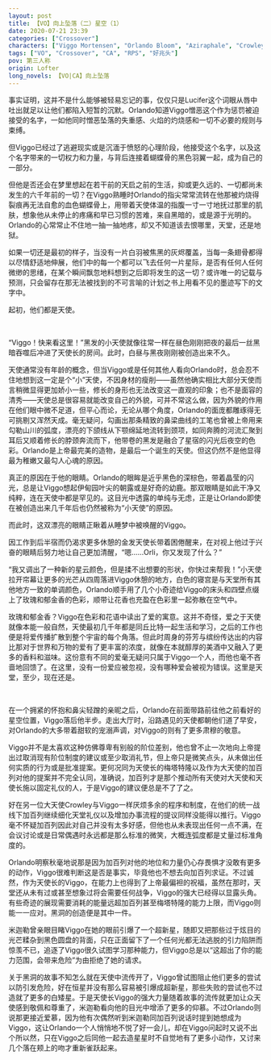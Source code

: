 ```yaml
---
layout: post
title: 【VO】向上坠落（二）星空（1）
date: 2020-07-21 23:39
categories: ["Crossover"]
characters: ["Viggo Mortensen", "Orlando Bloom", "Aziraphale", "Crowley"]
tags: ["VO", "Crossover", "CA", "RPS", "好兆头"]
pov: 第三人称
origin: Lofter
long_novels: 【VO|CA】向上坠落
---
```


事实证明，这并不是什么能够被轻易忘记的事，仅仅只是Lucifer这个词眼从唇中吐出就足以让他们都陷入短暂的沉默。Orlando知道Viggo憎恶这个作为惩罚被迫接受的名字，一如他同时憎恶坠落的失重感、火焰的灼烧感和一切不必要的规则与束缚。

但Viggo已经过了逃避现实或是沉湎于愤怒的心理阶段，他接受这个名字，以及这个名字带来的一切权力和力量，与背后连接着蝴蝶骨的黑色羽翼一起，成为自己的一部分。

但他是否还会在梦里想起在若干前的天启之前的生活，抑或更久远的、一切都尚未发生的六千年前的一切？在Viggo熟睡时Orlando的指尖常常流转在他那被灼烧得裂痕再无法自愈的血色蝴蝶骨上，用带着天使体温的指腹一寸一寸地抚过那里的肌肤，想象他从未停止的疼痛和早已习惯的苦难，来自黑暗的，或是源于光明的。Orlando的心常常止不住地一抽一抽地疼，却又不知道该去恨哪里，天堂，还是地狱。

如果一切还是最初的样子，当没有一片白羽被焦黑的灰烬覆盖，当每一条翅骨都得以尽情舒适地伸展，他们中的每一个都可以飞去任何一片星际，是否有任何人任何微缈的思绪，在某个瞬间飘忽地料想到之后即将发生的这一切？或许唯一的记载与预测，只会留存在那无法被找到的不可言喻的计划之书上用看不见的墨迹写下的文字中。

起初，他们都是天使。

<br>

“Viggo！快来看这里！”黑发的小天使就像往常一样在昼色刚刚把夜的最后一丝黑暗吞噬后冲进了天使长的房间。此时，白昼与黑夜刚刚被创造出来不久。

天使通常没有年龄的概念，但当Viggo或是任何其他人看向Orlando时，总会忍不住地想到这一定是个“小”天使，不因身材的瘦削——虽然他确实相比大部分天使而言稍微显得更加娇小一些，修长的身形也无法改变这一直观的印象；也不是面容的清秀——天使总是很容易就能改变自己的外貌，可并不常这么做，因为外貌的作用在他们眼中微不足道，但平心而论，无论从哪个角度，Orlando的面庞都雕琢得无可挑剔又浑然天成。毫无疑问，勾画出那条精致的鼻梁曲线的工笔也曾被上帝用来勾勒山川的弧度，漂亮的下颌线从下颚绵延地流转到颈项，如同奔腾的河流汇聚到耳后又顺着修长的脖颈奔流而下，他带卷的黑发是融合了星宿的闪光后夜空的色彩。Orlando是上帝最完美的造物，是最后一个诞生的天使。但这仍然不是他显得最为稚嫩又最勾人心魂的原因。

真正的原因在于他的眼睛。Orlando的眼眸是近乎黑色的深棕色，带着晶莹的闪光，总是让Viggo想起伊甸园叶尖的朝露或是好奇的幼鹿。那双眼睛是如此干净又纯粹，连在天使中都是罕见的。这目光中透露的单纯与无虑，正是让Orlando即使在被创造出来几千年后也仍然被称为“小天使”的原因。

而此时，这双漂亮的眼睛正瞅着从睡梦中被唤醒的Viggo。

因工作到后半宿而仍渴求更多休憩的金发天使长带着困倦醒来，在对视上他过于兴奋的眼睛后努力地让自己更加清醒，“嗯……Orli，你又发现了什么？”

“我又调出了一种新的星云颜色，但是揉不出想要的形状，你快过来帮我！”小天使拉开帘幕让更多的光芒从四周落进Viggo休憩的地方，白色的寝宫是与天堂所有其他地方一致的单调颜色，Orlando顺手用了几个小奇迹给Viggo的床头和四壁点缀上了玫瑰和郁金香的色彩，顺带让花香也充盈在色彩里一起弥散在空气中。

玫瑰和郁金香？Viggo在色彩和花语中读出了爱的寓意。这并不奇怪，爱之于天使就像本能一般自然，天使最初几千年都是同丘比特一起生活和学习，之后的工作也便是将爱传播扩散到整个宇宙的每个角落。但此时周身的芬芳与缤纷传达出的内容比那对于世界和万物的爱有了更丰富的浓度，就像在本就醇厚的美酒中又融入了更多的香料和滋味。这份意有不同的爱毫无疑问只属于Viggo一个人，而他也毫不吝啬地回馈了。在这里，没有一份爱应被忽视，没有哪种爱会被视为错误。这里是天堂，至少，现在还是。

<br>

在一个拥紧的怀抱和鼻尖轻蹭的亲昵之后，Orlando在前面带路前往他之前看好的星空位置，Viggo落后他半步。走出大厅时，沿路遇见的天使都朝他们道了早安，对Orlando的大多带着甜软的宠溺声调，对Viggo的则有了更多肃穆的敬意。

Viggo并不是太喜欢这种仿佛尊卑有别般的阶位差别，他也曾不止一次地向上帝提出过取消现有阶位制度的建议或至少取消礼节，但上帝只是微笑点头，从未做出任何实质的行为或是批准提案。更何况同为天使长的梅塔特隆以及作为大天使的加百列对他的提案并不完全认同，准确说，加百列才是那个推动所有天使对大天使和天使长施以固定礼仪的人，于是Viggo的建议便总是不了了之。

好在另一位大天使Crowley与Viggo一样厌烦多余的程序和制度，在他们的统一战线下加百列继续细化天堂礼仪以及增加办事流程的提议同样没能得以推行。Viggo毫不怀疑加百列因此对自己并没有太多好感，但他也从未表现出任何一点不满，在会议讨论或是日常偶遇时永远都是那么标准的微笑，大概连弧度都是丈量过标准角度的。

Orlando明察秋毫地说那是因为加百列对他的地位和力量仍心存畏惧才没敢有更多的动作，Viggo很难判断这是否是事实，毕竟他也不想去向加百列求证。不过诚然，作为天使长的Viggo，在能力上也得到了上帝最偏袒的祝福，虽然在那时，天堂还从未有过或甚至想象过将会需要任何战争，Viggo的强大已经得以显露头角。有些奇迹的展现需要消耗的能量远超加百列甚至梅塔特隆的能力上限，而Viggo则能一一应对。黑洞的创造便是其中一件。

米迦勒曾亲眼目睹Viggo在她的眼前引爆了一个超新星，随即又把那些过于炫目的光芒糅杂到黑色圆盘的背面，只在正面留下了一个任何光都无法逃脱的引力陷阱而惊羡不已，追逐了Viggo很久试图学习那种能力，但Viggo总是以“这超出了你的能力范围，会带来危险”为由拒绝了她的请求。

关于黑洞的故事不知怎么就在天使中流传开了，Viggo曾试图阻止他们更多的尝试以防引发危险，好在恒星并没有那么容易被引爆成超新星，那些失败的尝试也不过造就了更多的白矮星。于是天使长Viggo的强大力量随着故事的流传就更加让众天使感到敬佩和尊重了，米迦勒看向他的目光中增添了更多的仰慕。不过Orlando则说那更接近爱慕，因为他有次偶然听到米迦勒同加百列说话时提到她想成为Viggo，这让Orlando一个人悄悄地不悦了好一会儿，却在Viggo问起时又说不出个所以然，只在Viggo之后同他一起去造星星时不自觉地有了更多小动作，又讨来几个落在颊上的吻才重新雀跃起来。

<br>

